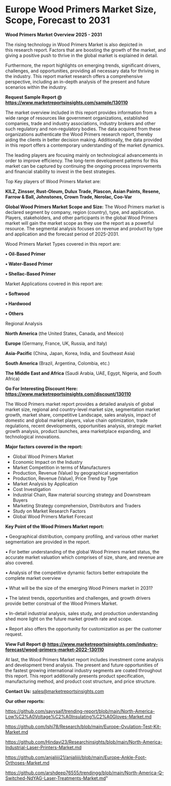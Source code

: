 # Europe Wood Primers Market Size, Scope, Forecast to 2031

<Strong> Wood Primers Market Overview 2025 - 2031</strong>

The rising technology in Wood Primers Market is also depicted in this research report. Factors that are boosting the growth of the market, and giving a positive push to thrive in the global market is explained in detail.

Furthermore, the report highlights on emerging trends, significant drivers, challenges, and opportunities, providing all necessary data for thriving in the industry. This report market research offers a comprehensive perspective, including an in-depth analysis of the present and future scenarios within the industry.

<strong>Request Sample Report @ <a href=https://www.marketreportsinsights.com/sample/130110>https://www.marketreportsinsights.com/sample/130110</a></strong>

The market overview included in this report provides information from a wide range of resources like government organizations, established companies, trade and industry associations, industry brokers and other such regulatory and non-regulatory bodies. The data acquired from these organizations authenticate the Wood Primers research report, thereby aiding the clients in better decision making. Additionally, the data provided in this report offers a contemporary understanding of the market dynamics.

The leading players are focusing mainly on technological advancements in order to improve efficiency. The long-term development patterns for this market can be captured by continuing the ongoing process improvements and financial stability to invest in the best strategies.

Top Key players of Wood Primers Market are:

<strong>KILZ, Zinsser, Rust-Oleum, Dulux Trade, Plascon, Asian Paints, Resene, Farrow & Ball, Johnstones, Crown Trade, Nerolac, Coo-Var</strong>

<strong><b>Global Wood Primers Market Scope and Size:</b></strong>
The Wood Primers market is declared segment by company, region (country), type, and application. Players, stakeholders, and other participants in the global Wood Primers market will gain the market scope as they use the report as a powerful resource. The segmental analysis focuses on revenue and product by type and application and the forecast period of 2025-2031.

Wood Primers Market Types covered in this report are:

<strong>• Oil-Based Primer

• Water-Based Primer

• Shellac-Based Primer</strong>

Market Applications covered in this report are:

<strong>• Softwood

• Hardwood

• Others</strong> 

Regional Analysis

<strong>North America</strong> (the United States, Canada, and Mexico)

<strong>Europe</strong> (Germany, France, UK, Russia, and Italy)

<strong>Asia-Pacific</strong> (China, Japan, Korea, India, and Southeast Asia)

<strong>South America</strong> (Brazil, Argentina, Colombia, etc.)

<strong>The Middle East and Africa</strong> (Saudi Arabia, UAE, Egypt, Nigeria, and South Africa)

<strong>Go For Interesting Discount Here: <a href=https://www.marketreportsinsights.com/discount/130110>https://www.marketreportsinsights.com/discount/130110</a></strong>

The Wood Primers market report provides a detailed analysis of global market size, regional and country-level market size, segmentation market growth, market share, competitive Landscape, sales analysis, impact of domestic and global market players, value chain optimization, trade regulations, recent developments, opportunities analysis, strategic market growth analysis, product launches, area marketplace expanding, and technological innovations.

<strong><b>Major factors covered in the report:</b></strong>
<ul>
  <li>Global Wood Primers Market </li>
  <li>Economic Impact on the Industry</li>
  <li>Market Competition in terms of Manufacturers</li>
  <li>Production, Revenue (Value) by geographical segmentation</li>
  <li>Production, Revenue (Value), Price Trend by Type</li>
  <li>Market Analysis by Application</li>
  <li>Cost Investigation</li>
  <li>Industrial Chain, Raw material sourcing strategy and Downstream Buyers</li>
  <li>Marketing Strategy comprehension, Distributors and Traders</li>
  <li>Study on Market Research Factors</li>
  <li>Global Wood Primers Market Forecast</li>
</ul>

<strong><b>Key Point of the Wood Primers Market report:</b></strong>

• Geographical distribution, company profiling, and various other market segmentation are provided in the report.

• For better understanding of the global Wood Primers market status, the accurate market valuation which comprises of size, share, and revenue are also covered.

• Analysis of the competitive dynamic factors better extrapolate the complete market overview

• What will be the size of the emerging Wood Primers market in 2031?

• The latest trends, opportunities and challenges, and growth drivers provide better construal of the Wood Primers Market.

• In-detail industrial analysis, sales study, and production understanding shed more light on the future market growth rate and scope.

• Report also offers the opportunity for customization as per the customer request.

<strong><b>View Full Report @ <a href=https://www.marketreportsinsights.com/industry-forecast/wood-primers-market-2022-130110>https://www.marketreportsinsights.com/industry-forecast/wood-primers-market-2022-130110</a></b></strong>


At last, the Wood Primers Market report includes investment come analysis and development trend analysis. The present and future opportunities of the fastest growing international industry segments are coated throughout this report. This report additionally presents product specification, manufacturing method, and product cost structure, and price structure.

<strong>Contact Us:</strong>
sales@marketreportsinsights.com

<strong>Our other reports:</strong>

<a href=https://github.com/sayysaif/trending-report/blob/main/North-America-Low%C2%A0Voltage%C2%A0Insulating%C2%A0Gloves-Market.md>https://github.com/sayysaif/trending-report/blob/main/North-America-Low%C2%A0Voltage%C2%A0Insulating%C2%A0Gloves-Market.md</a>

<a href=https://github.com/Ishi78/Research/blob/main/Europe-Ovulation-Test-Kit-Market.md>https://github.com/Ishi78/Research/blob/main/Europe-Ovulation-Test-Kit-Market.md</a>

<a href=https://github.com/Hindavi23/Researchinsights/blob/main/North-America-Industrial-Laser-Printers-Market.md>https://github.com/Hindavi23/Researchinsights/blob/main/North-America-Industrial-Laser-Printers-Market.md</a>

<a href=https://github.com/anjaliiii21/anjaliiii/blob/main/Europe-Ankle-Foot-Orthoses-Market.md>https://github.com/anjaliiii21/anjaliiii/blob/main/Europe-Ankle-Foot-Orthoses-Market.md</a>

<a href=https://github.com/arshdeep76555/trendingg/blob/main/North-America-Q-Switched-NdYAG-Laser-Treatments-Market.md>https://github.com/arshdeep76555/trendingg/blob/main/North-America-Q-Switched-NdYAG-Laser-Treatments-Market.md</a>"
